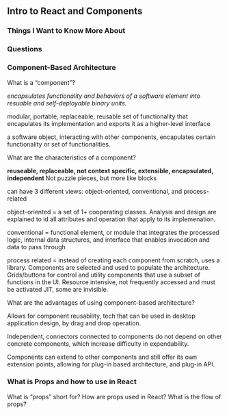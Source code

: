 ## Intro to React and Components

### Things I Want to Know More About

### Questions

### Component-Based Architecture
What is a “component”?
<p> <em> encapsulates functionality and behaviors of a software element into resuable and self-deployable binary units. </em> </p> 
<p> modular, portable, replaceable, reusable set of functionality that encapulates its implementation and exports it as a higher-level interface </p>
<p> a software object, interacting with other components, encapulates certain functionality or set of functionalities. </p>

What are the characteristics of a component?
<p> <b> reuseable, replaceable, not context specific, extensible, encapsulated, independent </b> Not puzzle pieces, but more like blocks</p>
<p> can have 3 different views: object-oriented, conventional, and process-related </p>
<p> object-oriented = a set of 1+ cooperating classes. Analysis and design are explained to id all attributes and operation that apply to its implemenation. </p>
<p>conventional = functional element, or module that integrates the processed logic, internal data structures, and interface that enables invocation and data to pass through </p>
<p> process related = instead of creating each component from scratch, uses a library. Components are selected and used to populate the architecture. Grids/buttons for control and utility components that use a subset of functions in the UI. Resource intensive, not frequently accessed and must be activated JIT, some are invisible. </p>

What are the advantages of using component-based architecture?
<p> Allows for component reusability, tech that can be used in desktop application design, by drag and drop operation. </p> <p>Independent, connectors connected to components do not depend on other concrete components, which increase difficulty in expendability. </p>
<p>Components can extend to other components and still offer its own extension points, allowing for plug-in based architecture, and plug-in API. </p>

### What is Props and how to use in React
What is “props” short for?
How are props used in React?
What is the flow of props?